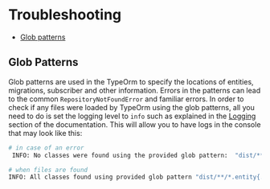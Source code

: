 # Troubleshooting

-   [Glob patterns](#glob-patterns)

## Glob Patterns

Glob patterns are used in the TypeOrm to specify the locations of entities, migrations, subscriber and other information. Errors in the patterns can lead to the common `RepositoryNotFoundError` and familiar errors. In order to check if any files were loaded by TypeOrm using the glob patterns, all you need to do is set the logging level to `info` such as explained in the [Logging](./logging.md) section of the documentation. This will allow you to have logs in the console that may look like this:

```bash
# in case of an error
 INFO: No classes were found using the provided glob pattern:  "dist/**/*.entity{.ts}"
```

```bash
# when files are found
INFO: All classes found using provided glob pattern "dist/**/*.entity{.js,.ts}" : "dist/app/user/user.entity.js | dist/app/common/common.entity.js"
```
